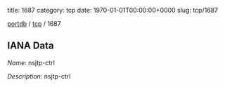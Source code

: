 title: 1687
category: tcp
date: 1970-01-01T00:00:00+0000
slug: tcp/1687

[portdb](/) / [tcp](/category/tcp.html) / 1687


## IANA Data

_Name:_ nsjtp-ctrl

_Description:_ nsjtp-ctrl


